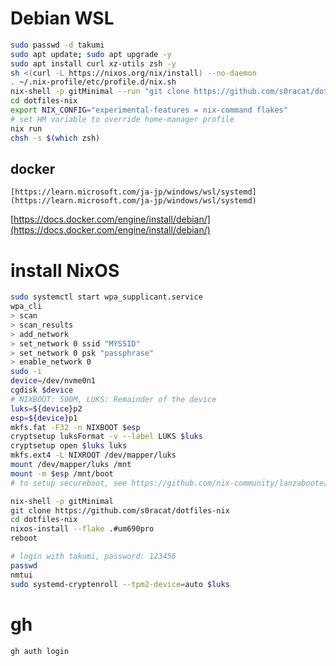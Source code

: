 # Debian WSL

```bash
sudo passwd -d takumi
sudo apt update; sudo apt upgrade -y
sudo apt install curl xz-utils zsh -y
sh <(curl -L https://nixos.org/nix/install) --no-daemon
. ~/.nix-profile/etc/profile.d/nix.sh
nix-shell -p gitMinimal --run "git clone https://github.com/s0racat/dotfiles-nix"
cd dotfiles-nix
export NIX_CONFIG="experimental-features = nix-command flakes"
# set HM variable to override home-manager profile
nix run
chsh -s $(which zsh)
```

## docker
    [https://learn.microsoft.com/ja-jp/windows/wsl/systemd](https://learn.microsoft.com/ja-jp/windows/wsl/systemd)

[https://docs.docker.com/engine/install/debian/](https://docs.docker.com/engine/install/debian/)


# install NixOS

```bash
sudo systemctl start wpa_supplicant.service
wpa_cli
> scan
> scan_results
> add_network
> set_network 0 ssid "MYSSID"
> set_network 0 psk "passphrase"
> enable_network 0
sudo -i
device=/dev/nvme0n1
cgdisk $device
# NIXBOOT: 500M, LUKS: Remainder of the device
luks=${device}p2
esp=${device}p1
mkfs.fat -F32 -n NIXBOOT $esp
cryptsetup luksFormat -v --label LUKS $luks
cryptsetup open $luks luks
mkfs.ext4 -L NIXROOT /dev/mapper/luks
mount /dev/mapper/luks /mnt
mount -m $esp /mnt/boot
# to setup secureboot, see https://github.com/nix-community/lanzaboote/blob/master/docs/QUICK_START.md

nix-shell -p gitMinimal
git clone https://github.com/s0racat/dotfiles-nix
cd dotfiles-nix
nixos-install --flake .#um690pro
reboot

# login with takumi, password: 123456
passwd
nmtui
sudo systemd-cryptenroll --tpm2-device=auto $luks
```

# gh

```bash
gh auth login
```
